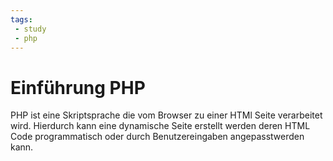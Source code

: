 ```yaml
---
tags:
 - study
 - php
---
```

# Einführung PHP

PHP ist eine Skriptsprache die vom Browser zu einer HTMl Seite verarbeitet wird. Hierdurch kann eine dynamische Seite erstellt werden deren HTML Code programmatisch oder durch Benutzereingaben angepasstwerden kann.
